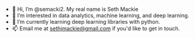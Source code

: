 - 👋 Hi, I’m @semacki2. My real name is Seth Mackie
- 👀 I’m interested in data analytics, machine learning, and deep learning.
- 🌱 I’m currently learning deep learning libraries with python.
- 📫 Email me at sethjmackie@gmail.com if you'd like to get in touch.

<!---
I’ve spent the last 4 years working as a Software and Application Developer for the State of Nebraska. For the past 9 months, I’ve used my free time to learn about Artificial Intelligence, Machine Learning, and Deep Learning and I’m excited to pivot my career in this direction. While I continue to learn more about the advanced computer science and mathematics that power these emerging technologies, I am excited to step into this field as a data analyst.

I recently completed the Google Data Analytics career course through Coursera.com, which served to refresh and refine skills I already had, as well as introduce me to new ideas and technologies that will make me a useful asset to your company.

My ideal working environment would be one that would allow me to use the talents and experience I already have as a developer, as well as the new skills I’ll continue to pursue and develop as I grow.

Using evidence and facts to develop a deeper understanding of complex problems is extremely fulfilling for me, which is why I’m drawn to work with data. I believe most good things can be made better through data-driven decision making and I’m eager to work on a team where I can help make that happen.
--->
